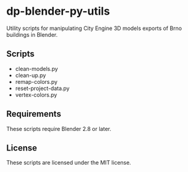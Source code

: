 # dp-blender-py-utils

Utility scripts for manipulating City Engine 3D models exports of Brno buildings in Blender.

## Scripts

- clean-models.py
- clean-up.py
- remap-colors.py
- reset-project-data.py
- vertex-colors.py

## Requirements

These scripts require Blender 2.8 or later.

## License

These scripts are licensed under the MIT license.
